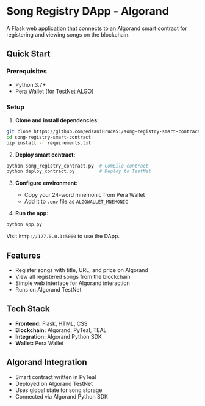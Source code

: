 # Song Registry DApp - Algorand

A Flask web application that connects to an Algorand smart contract for registering and viewing songs on the blockchain.

## Quick Start

### Prerequisites
- Python 3.7+
- Pera Wallet (for TestNet ALGO)

### Setup

1. **Clone and install dependencies:**
```bash
git clone https://github.com/edzaniBruce51/song-registry-smart-contract.git
cd song-registry-smart-contract
pip install -r requirements.txt
```

2. **Deploy smart contract:**
```bash
python song_registry_contract.py  # Compile contract
python deploy_contract.py         # Deploy to TestNet
```

3. **Configure environment:**
   - Copy your 24-word mnemonic from Pera Wallet
   - Add it to `.env` file as `ALGOWALLET_MNEMONIC`

4. **Run the app:**
```bash
python app.py
```

Visit `http://127.0.0.1:5000` to use the DApp.

## Features

- Register songs with title, URL, and price on Algorand
- View all registered songs from the blockchain
- Simple web interface for Algorand interaction
- Runs on Algorand TestNet

## Tech Stack

- **Frontend:** Flask, HTML, CSS
- **Blockchain:** Algorand, PyTeal, TEAL
- **Integration:** Algorand Python SDK
- **Wallet:** Pera Wallet

## Algorand Integration

- Smart contract written in PyTeal
- Deployed on Algorand TestNet
- Uses global state for song storage
- Connected via Algorand Python SDK
